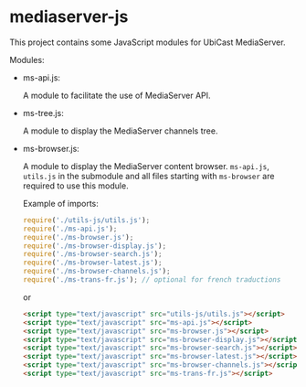 mediaserver-js
==============

This project contains some JavaScript modules for UbiCast MediaServer.

Modules:

* ms-api.js:

	A module to facilitate the use of MediaServer API.

* ms-tree.js:

	A module to display the MediaServer channels tree.

* ms-browser.js:

	A module to display the MediaServer content browser. `ms-api.js`, `utils.js` in the submodule and all files starting with `ms-browser` are required to use this module.

   	Example of imports:
    ```javascript
	require('./utils-js/utils.js');
	require('./ms-api.js');
	require('./ms-browser.js');
	require('./ms-browser-display.js');
	require('./ms-browser-search.js');
	require('./ms-browser-latest.js');
	require('./ms-browser-channels.js');
	require('./ms-trans-fr.js'); // optional for french traductions
    ```
    or
    ```html
	<script type="text/javascript" src="utils-js/utils.js"></script>
	<script type="text/javascript" src="ms-api.js"></script>
	<script type="text/javascript" src="ms-browser.js"></script>
	<script type="text/javascript" src="ms-browser-display.js"></script>
	<script type="text/javascript" src="ms-browser-search.js"></script>
	<script type="text/javascript" src="ms-browser-latest.js"></script>
	<script type="text/javascript" src="ms-browser-channels.js"></script>
	<script type="text/javascript" src="ms-trans-fr.js"></script>
    ```
